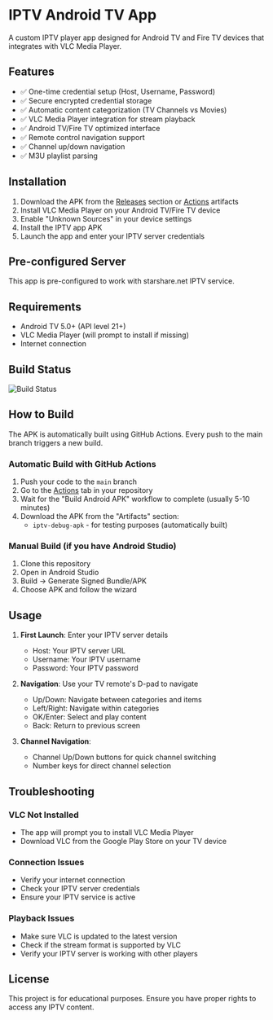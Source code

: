 # IPTV Android TV App

A custom IPTV player app designed for Android TV and Fire TV devices that integrates with VLC Media Player.

## Features

- ✅ One-time credential setup (Host, Username, Password)
- ✅ Secure encrypted credential storage
- ✅ Automatic content categorization (TV Channels vs Movies)
- ✅ VLC Media Player integration for stream playback
- ✅ Android TV/Fire TV optimized interface
- ✅ Remote control navigation support
- ✅ Channel up/down navigation
- ✅ M3U playlist parsing

## Installation

1. Download the APK from the [Releases](../../releases) section or [Actions](../../actions) artifacts
2. Install VLC Media Player on your Android TV/Fire TV device
3. Enable "Unknown Sources" in your device settings
4. Install the IPTV app APK
5. Launch the app and enter your IPTV server credentials

## Pre-configured Server

This app is pre-configured to work with starshare.net IPTV service.

## Requirements

- Android TV 5.0+ (API level 21+)
- VLC Media Player (will prompt to install if missing)
- Internet connection

## Build Status

![Build Status](https://github.com/beljinp/iptv-android-tv-app/workflows/Build%20Android%20APK/badge.svg)

## How to Build

The APK is automatically built using GitHub Actions. Every push to the main branch triggers a new build.

### Automatic Build with GitHub Actions

1. Push your code to the `main` branch
2. Go to the [Actions](../../actions) tab in your repository
3. Wait for the "Build Android APK" workflow to complete (usually 5-10 minutes)
4. Download the APK from the "Artifacts" section:
   - `iptv-debug-apk` - for testing purposes (automatically built)

### Manual Build (if you have Android Studio)

1. Clone this repository
2. Open in Android Studio
3. Build → Generate Signed Bundle/APK
4. Choose APK and follow the wizard

## Usage

1. **First Launch**: Enter your IPTV server details
   - Host: Your IPTV server URL
   - Username: Your IPTV username  
   - Password: Your IPTV password

2. **Navigation**: Use your TV remote's D-pad to navigate
   - Up/Down: Navigate between categories and items
   - Left/Right: Navigate within categories
   - OK/Enter: Select and play content
   - Back: Return to previous screen

3. **Channel Navigation**: 
   - Channel Up/Down buttons for quick channel switching
   - Number keys for direct channel selection

## Troubleshooting

### VLC Not Installed
- The app will prompt you to install VLC Media Player
- Download VLC from the Google Play Store on your TV device

### Connection Issues
- Verify your internet connection
- Check your IPTV server credentials
- Ensure your IPTV service is active

### Playback Issues
- Make sure VLC is updated to the latest version
- Check if the stream format is supported by VLC
- Verify your IPTV server is working with other players

## License

This project is for educational purposes. Ensure you have proper rights to access any IPTV content.